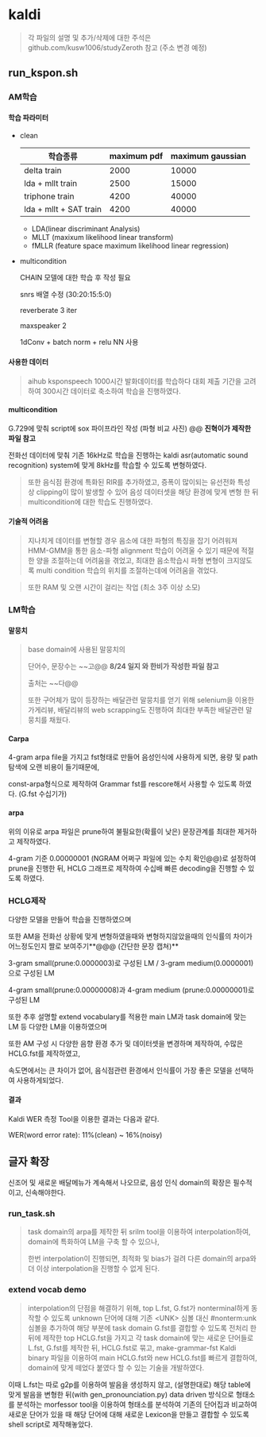 # kaldi

> 각 파일의 설명 및 추가/삭제에 대한 주석은 github.com/kusw1006/studyZeroth 참고 (주소 변경 예정)





## run_kspon.sh

### AM학습

#### 학습 파라미터

- clean

  | 학습종류               | maximum pdf | maximum gaussian |
  | ---------------------- | ----------- | ---------------- |
  | delta train            | 2000        | 10000            |
  | lda + mllt train       | 2500        | 15000            |
  | triphone train         | 4200        | 40000            |
  | lda + mllt + SAT train | 4200        | 40000            |

  - LDA(linear discriminant Analysis)
  - MLLT (maxixum likelihood linear transform)
  - fMLLR (feature space maximum likelihood linear regression)

- multicondition

  CHAIN 모델에 대한 학습 후 작성 필요

  snrs 배열 수정 (30:20:15:5:0)

  reverberate 3 iter

  maxspeaker 2

  1dConv + batch norm + relu NN 사용

  

#### 사용한 데이터

>  aihub ksponspeech 1000시간 발화데이터를 학습하다 대회 제출 기간을 고려하여 300시간 데이터로 축소하여 학습을 진행하였다.



#### multicondition

G.729에 맞춰 script에 sox 파이프라인 작성 (파형 비교 사진) @@ **진혁이가 제작한 파일 참고**

전화선 데이터에 맞춰 기존 16kHz로 학습을 진행하는 kaldi asr(automatic sound recognition) system에 맞게 8kHz를 학습할 수 있도록 변형하였다.

> 또한 음식점 환경에 특화된 RIR를 추가하였고, 증폭이 많이되는 유선전화 특성 상 clipping이 많이 발생할 수 있어 음성 데이터셋을 해당 환경에 맞게 변형 한 뒤 multicondition에 대한 학습도 진행하였다.

#### 기술적 어려움

> 지나치게 데이터를 변형할 경우 음소에 대한 파형의 특징을 잡기 어려워져 HMM-GMM을 통한 음소-파형 alignment 학습이 어려울 수 있기 때문에 적절한 양을 조절하는데 어려움을 겪었고, 최대한 음소학습시 파형 변형이 크지않도록 multi condition 학습의 위치를 조절하는데에 어려움을 겪었다.

> 또한 RAM 및 오랜 시간이 걸리는 작업 (최소 3주 이상 소모)



### LM학습

#### 말뭉치

> base domain에 사용된 말뭉치의
>
> 단어수, 문장수는 ~~고@@ **8/24 일지 와 한비가 작성한 파일 참고**
>
> 출처는 ~~다@@
>
> 또한 구어체가 많이 등장하는 배달관련 말뭉치를 얻기 위해 selenium을 이용한 가게리뷰, 배달리뷰의 web scrapping도 진행하여 최대한 부족한 배달관련 말뭉치를 채웠다.



#### Carpa

4-gram arpa file을 가지고 fst형태로 만들어 음성인식에 사용하게 되면, 용량 및 path 탐색에 오랜 비용이 들기때문에,

const-arpa형식으로 제작하여 Grammar fst를 rescore해서 사용할 수 있도록 하였다. (G.fst 수십기가)



#### arpa

위의 이유로 arpa 파일은 prune하여 불필요한(확률이 낮은) 문장관계를 최대한 제거하고 제작하였다.

4-gram 기준 0.00000001 (NGRAM 어쩌구 파일에 있는 수치 확인@@)로 설정하여 prune을 진행한 뒤, HCLG 그래프로 제작하여 수십배 빠른 decoding을 진행할 수 있도록 하였다.





### HCLG제작

다양한 모델을 만들어 학습을 진행하였으며

또한 AM을 전화선 상황에 맞게 변형하였을때와 변형하지않았을때의 인식률의 차이가 어느정도인지 짤로 보여주기**@@@ (간단한 문장 캡쳐)**



3-gram small(prune:0.0000003)로 구성된 LM / 3-gram medium(0.0000001)으로 구성된 LM

4-gram small(prune:0.00000008)과 4-gram medium (prune:0.00000001)로 구성된 LM

또한 추후 설명할 extend vocabulary를 적용한 main LM과 task domain에 맞는 LM 등 다양한 LM을 이용하였으며

또한 AM 구성 시 다양한 음향 환경 추가 및 데이터셋을 변경하며 제작하여, 수많은 HCLG.fst를 제작하였고,

속도면에서는 큰 차이가 없어, 음식점관련 환경에서 인식률이 가장 좋은 모델을 선택하여 사용하게되었다.



#### 결과

Kaldi WER 측정 Tool을 이용한 결과는 다음과 같다.

WER(word error rate): 11%(clean) ~ 16%(noisy)



## 글자 확장

신조어 및 새로운 배달메뉴가 계속해서 나오므로, 음성 인식 domain의 확장은 필수적이고, 신속해야한다.



### run_task.sh

> task domain의 arpa를 제작한 뒤 srilm tool을 이용하여 interpolation하여, domain에 특화하여 LM을 구축 할 수 있으나,
>
> 한번 interpolation이 진행되면, 최적화 및 bias가 걸려 다른 domain의 arpa와 더 이상 interpolation을 진행할 수 없게 된다.

### extend vocab demo

>interpolation의 단점을 해결하기 위해, top L.fst, G.fst가 nonterminal하게 동작할 수 있도록 unknown 단어에 대해 기존 <UNK\> 심볼 대신 #nonterm:unk 심볼을 추가하여 해당 부분에 task domain G.fst를 결합할 수 있도록 전처리 한 뒤에 제작한 top HCLG.fst을 가지고 각 task domain에 맞는 새로운 단어들로 L.fst, G.fst를 제작한 뒤, HCLG.fst로 묶고, make-grammar-fst Kaldi binary 파일을 이용하여 main HCLG.fst와 new HCLG.fst를 빠르게 결합하여, domain에 맞게 떼었다 붙였다 할 수 있는 기술을 개발하였다.

이때 L.fst는 따로 g2p를 이용하여 발음을 생성하지 않고, (설명한대로) 해당 table에 맞게 발음을 변형한 뒤(with gen_pronounciation.py) data driven 방식으로 형태소를 분석하는 morfessor tool을 이용하여 형태소를 분석하여 기존의 단어집과 비교하여 새로운 단어가 있을 때 해당 단어에 대해 새로운 Lexicon을 만들고 결합할 수 있도록 shell script로 제작해놓았다.